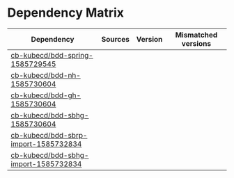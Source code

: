 # Dependency Matrix

Dependency | Sources | Version | Mismatched versions
---------- | ------- | ------- | -------------------
[cb-kubecd/bdd-spring-1585729545](https://github.com/cb-kubecd/bdd-spring-1585729545.git) |  | []() | 
[cb-kubecd/bdd-nh-1585730604](https://github.com/cb-kubecd/bdd-nh-1585730604.git) |  | []() | 
[cb-kubecd/bdd-gh-1585730604](https://github.com/cb-kubecd/bdd-gh-1585730604.git) |  | []() | 
[cb-kubecd/bdd-sbhg-1585730604](https://github.com/cb-kubecd/bdd-sbhg-1585730604.git) |  | []() | 
[cb-kubecd/bdd-sbrp-import-1585732834](https://github.com/cb-kubecd/bdd-sbrp-import-1585732834.git) |  | []() | 
[cb-kubecd/bdd-sbhg-import-1585732834](https://github.com/cb-kubecd/bdd-sbhg-import-1585732834.git) |  | []() | 
